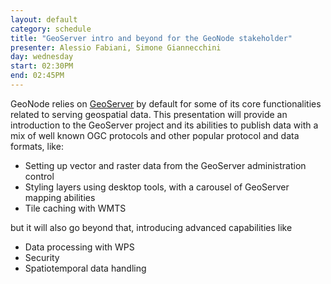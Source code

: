 ```yaml
---
layout: default
category: schedule
title: "GeoServer intro and beyond for the GeoNode stakeholder"
presenter: Alessio Fabiani, Simone Giannecchini
day: wednesday
start: 02:30PM
end: 02:45PM
---
```


GeoNode relies on [GeoServer](http://geoserver.org) by default for some of its core functionalities related to serving geospatial data.
This presentation will provide an introduction to the GeoServer project and its abilities to publish data with a mix of well known OGC protocols and other popular protocol and data formats, like:

* Setting up vector and raster data from the GeoServer administration control
* Styling layers using desktop tools, with a carousel of GeoServer mapping abilities
* Tile caching with WMTS 

but it will also go beyond that, introducing advanced capabilities like

* Data processing with WPS
* Security
* Spatiotemporal data handling

